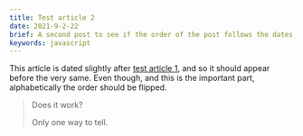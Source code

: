 ```yaml
---
title: Test article 2
date: 2021-9-2-22
brief: A second post to see if the order of the post follows the dates, not the alphabet.
keywords: javascript
---
```


This article is dated slightly after [test article 1](/blog/test-one), and so it should appear before the very same. Even though, and this is the important part, alphabetically the order should be flipped.

> Does it work?
>
> Only one way to tell.
